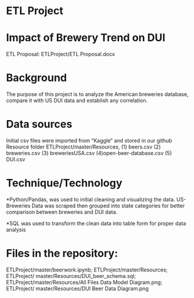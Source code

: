 # ETL Project
# Impact of Brewery Trend on DUI

ETL Proposal:	ETLProject/ETL Proposal.docx

# Background
The purpose of this project is to analyze the American breweries database, compare it with US DUI data and establish any correlation. 

# Data sources
Initial csv files were imported from “Kaggle” and stored in our github Resource folder ETLProject/master/Resources, 
(1) beers.csv    (2)  breweries.csv     (3) breweriesUSA.csv    (4)open-beer-database.csv    (5) DUI.csv

# Technique/Technology
*Python/Pandas, was used to initial cleaning and visualizing the data. US-Breweries Data was scraped then grouped into state categories for better comparison between breweries and DUI data.

*SQL was used to transform the clean data into table form for proper data analysis


# Files in the repository:

ETLProject/master/beerwork.ipynb; ETLProject/master/Resources;  ETLProject/ master/Resources/DUI_beer_schema.sql; ETLProject/master/Resources/All Files Data Model Diagram.png; ETLProject/ master/Resources/DUI Beer Data Diagram.png



